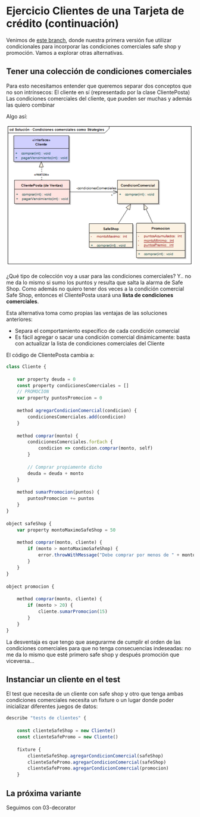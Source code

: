 # Ejercicio Clientes de una Tarjeta de crédito (continuación)

Venimos de [este branch](https://github.com/wollok/clientesTarjeta/tree/01-if), donde nuestra primera versión fue utilizar condicionales para incorporar las condiciones comerciales safe shop y promoción. Vamos a explorar otras alternativas.

## Tener una colección de condiciones comerciales

Para esto necesitamos entender que queremos separar dos conceptos que no son intrínsecos:
El cliente en sí (representado por la clase ClientePosta)
Las condiciones comerciales del cliente, que pueden ser muchas y además las quiero combinar

Algo así:

![image](./images/strategy.png)

¿Qué tipo de colección voy a usar para las condiciones comerciales? Y.. no me da lo mismo si sumo los puntos y resulta que salta la alarma de Safe Shop. Como además no quiero tener dos veces a la condición comercial Safe Shop, entonces el ClientePosta usará una **lista de condiciones comerciales**.

Esta alternativa toma como propias las ventajas de las soluciones anteriores:

* Separa el comportamiento específico de cada condición comercial
* Es fácil agregar o sacar una condición comercial dinámicamente: basta con actualizar la lista de condiciones comerciales del Cliente

El código de ClientePosta cambia a:

```js
class Cliente {

	var property deuda = 0
	const property condicionesComerciales = []
	// PROMOCION
	var property puntosPromocion = 0

	method agregarCondicionComercial(condicion) {
		condicionesComerciales.add(condicion)	
	}
	
	method comprar(monto) {
		condicionesComerciales.forEach {
			condicion => condicion.comprar(monto, self)
		}
		
		// Comprar propiamente dicho
		deuda = deuda + monto
	}

	method sumarPromocion(puntos) {
		puntosPromocion += puntos
	}
}

object safeShop {
	var property montoMaximoSafeShop = 50

	method comprar(monto, cliente) {
		if (monto > montoMaximoSafeShop) {
			error.throwWithMessage("Debe comprar por menos de " + montoMaximoSafeShop)
		}
	}	
}

object promocion {
	
	method comprar(monto, cliente) {
		if (monto > 20) {
			cliente.sumarPromocion(15)
		}
	}
}
```

La desventaja es que tengo que asegurarme de cumplir el orden de las condiciones comerciales para que no tenga consecuencias indeseadas: no me da lo mismo que esté primero safe shop y después promoción que viceversa...

## Instanciar un cliente en el test

El test que necesita de un cliente con safe shop y otro que tenga ambas condiciones comerciales necesita un fixture o un lugar donde poder inicializar diferentes juegos de datos:

```js
describe "tests de clientes" {

	const clienteSafeShop = new Cliente()
	const clienteSafePromo = new Cliente() 

	fixture {
		clienteSafeShop.agregarCondicionComercial(safeShop)
		clienteSafePromo.agregarCondicionComercial(safeShop)
		clienteSafePromo.agregarCondicionComercial(promocion)
	}
```

## La próxima variante

Seguimos con 03-decorator

